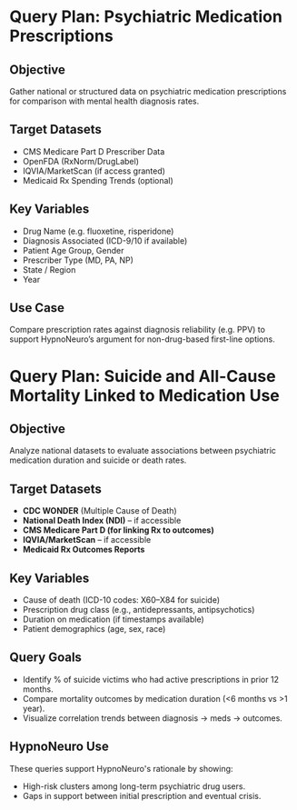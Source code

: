 # Query Plan: Psychiatric Medication Prescriptions

## Objective
Gather national or structured data on psychiatric medication prescriptions for comparison with mental health diagnosis rates.

## Target Datasets
- CMS Medicare Part D Prescriber Data
- OpenFDA (RxNorm/DrugLabel)
- IQVIA/MarketScan (if access granted)
- Medicaid Rx Spending Trends (optional)

## Key Variables
- Drug Name (e.g. fluoxetine, risperidone)
- Diagnosis Associated (ICD-9/10 if available)
- Patient Age Group, Gender
- Prescriber Type (MD, PA, NP)
- State / Region
- Year

## Use Case
Compare prescription rates against diagnosis reliability (e.g. PPV) to support HypnoNeuro’s argument for non-drug-based first-line options.


# Query Plan: Suicide and All-Cause Mortality Linked to Medication Use

## Objective
Analyze national datasets to evaluate associations between psychiatric medication duration and suicide or death rates.

## Target Datasets
- **CDC WONDER** (Multiple Cause of Death)
- **National Death Index (NDI)** – if accessible
- **CMS Medicare Part D (for linking Rx to outcomes)**
- **IQVIA/MarketScan** – if accessible
- **Medicaid Rx Outcomes Reports**

## Key Variables
- Cause of death (ICD-10 codes: X60–X84 for suicide)
- Prescription drug class (e.g., antidepressants, antipsychotics)
- Duration on medication (if timestamps available)
- Patient demographics (age, sex, race)

## Query Goals
- Identify % of suicide victims who had active prescriptions in prior 12 months.
- Compare mortality outcomes by medication duration (<6 months vs >1 year).
- Visualize correlation trends between diagnosis → meds → outcomes.

## HypnoNeuro Use
These queries support HypnoNeuro's rationale by showing:
- High-risk clusters among long-term psychiatric drug users.
- Gaps in support between initial prescription and eventual crisis.

